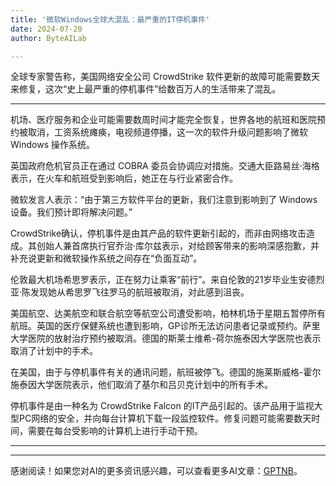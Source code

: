 ```yaml
---
title: '微软Windows全球大混乱：最严重的IT停机事件'
date: 2024-07-20
author: ByteAILab

---
```


全球专家警告称，美国网络安全公司 CrowdStrike 软件更新的故障可能需要数天来修复，这次“史上最严重的停机事件”给数百万人的生活带来了混乱。

---
机场、医疗服务和企业可能需要数周时间才能完全恢复，世界各地的航班和医院预约被取消，工资系统瘫痪，电视频道停播，这一次的软件升级问题影响了微软 Windows 操作系统。

英国政府危机官员正在通过 COBRA 委员会协调应对措施。交通大臣路易丝·海格表示，在火车和航班受到影响后，她正在与行业紧密合作。

微软发言人表示：“由于第三方软件平台的更新，我们注意到影响到了 Windows 设备。我们预计即将解决问题。”

CrowdStrike确认，停机事件是由其产品的软件更新引起的，而非由网络攻击造成。其创始人兼首席执行官乔治·库尔兹表示，对给顾客带来的影响深感抱歉，并补充说更新和微软操作系统之间存在“负面互动”。

伦敦最大机场希思罗表示，正在努力让乘客“前行”。来自伦敦的21岁毕业生安德烈亚·陈发现她从希思罗飞往罗马的航班被取消，对此感到沮丧。

美国航空、达美航空和联合航空等航空公司遭受影响，柏林机场于星期五暂停所有航班。英国的医疗保健系统也遭到影响，GP诊所无法访问患者记录或预约。萨里大学医院的放射治疗预约被取消。德国的斯莱士维希-荷尔施泰因大学医院也表示取消了计划中的手术。

在美国，由于与停机事件有关的通讯问题，航班被停飞。德国的施莱斯威格-霍尔施泰因大学医院表示，他们取消了基尔和吕贝克计划中的所有手术。

停机事件是由一种名为 CrowdStrike Falcon 的IT产品引起的。该产品用于监视大型PC网络的安全，并向每台计算机下载一段监控软件。修复问题可能需要数天时间，需要在每台受影响的计算机上进行手动干预。

---
---
感谢阅读！如果您对AI的更多资讯感兴趣，可以查看更多AI文章：[GPTNB](https://gptnb.com)。